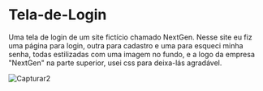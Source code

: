 # Tela-de-Login
Uma tela de login de um site fictício chamado NextGen. Nesse site eu fiz uma página para login, outra para cadastro e uma para esqueci minha senha, todas estilizadas com uma imagem no fundo, e a logo da empresa "NextGen" na parte superior, usei css para deixa-lás agradável.

![Capturar2](https://github.com/user-attachments/assets/87ea4c89-9a62-4ec7-9a8f-1e658940e945)
